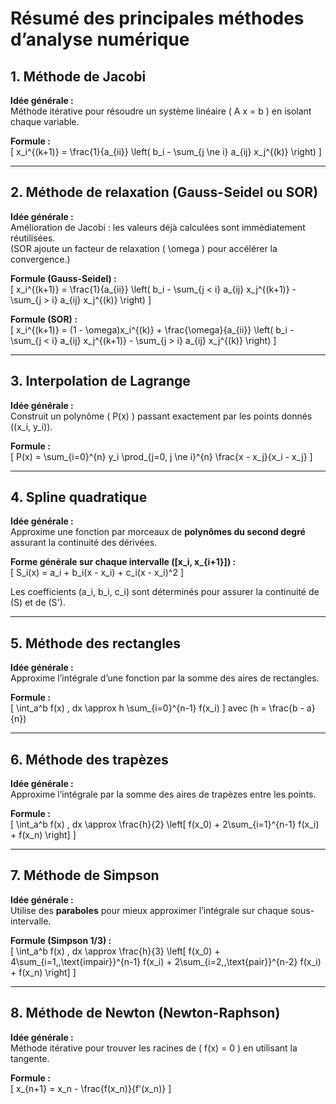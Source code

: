 # Résumé des principales méthodes d’analyse numérique

## 1. Méthode de Jacobi
**Idée générale :**  
Méthode itérative pour résoudre un système linéaire \( A x = b \) en isolant chaque variable.  

**Formule :**  
\[
x_i^{(k+1)} = \frac{1}{a_{ii}} \left( b_i - \sum_{j \ne i} a_{ij} x_j^{(k)} \right)
\]

---

## 2. Méthode de relaxation (Gauss-Seidel ou SOR)
**Idée générale :**  
Amélioration de Jacobi : les valeurs déjà calculées sont immédiatement réutilisées.  
(SOR ajoute un facteur de relaxation \( \omega \) pour accélérer la convergence.)

**Formule (Gauss-Seidel) :**  
\[
x_i^{(k+1)} = \frac{1}{a_{ii}} \left( b_i - \sum_{j < i} a_{ij} x_j^{(k+1)} - \sum_{j > i} a_{ij} x_j^{(k)} \right)
\]

**Formule (SOR) :**  
\[
x_i^{(k+1)} = (1 - \omega)x_i^{(k)} + \frac{\omega}{a_{ii}} \left( b_i - \sum_{j < i} a_{ij} x_j^{(k+1)} - \sum_{j > i} a_{ij} x_j^{(k)} \right)
\]

---

## 3. Interpolation de Lagrange
**Idée générale :**  
Construit un polynôme \( P(x) \) passant exactement par les points donnés \((x_i, y_i)\).

**Formule :**  
\[
P(x) = \sum_{i=0}^{n} y_i \prod_{j=0, j \ne i}^{n} \frac{x - x_j}{x_i - x_j}
\]

---

## 4. Spline quadratique
**Idée générale :**  
Approxime une fonction par morceaux de **polynômes du second degré** assurant la continuité des dérivées.

**Forme générale sur chaque intervalle \([x_i, x_{i+1}]\) :**  
\[
S_i(x) = a_i + b_i(x - x_i) + c_i(x - x_i)^2
\]

Les coefficients \(a_i, b_i, c_i\) sont déterminés pour assurer la continuité de \(S\) et de \(S'\).

---

## 5. Méthode des rectangles
**Idée générale :**  
Approxime l’intégrale d’une fonction par la somme des aires de rectangles.

**Formule :**  
\[
\int_a^b f(x) \, dx \approx h \sum_{i=0}^{n-1} f(x_i)
\]
avec \(h = \frac{b - a}{n}\)

---

## 6. Méthode des trapèzes
**Idée générale :**  
Approxime l’intégrale par la somme des aires de trapèzes entre les points.  

**Formule :**  
\[
\int_a^b f(x) \, dx \approx \frac{h}{2} \left[ f(x_0) + 2\sum_{i=1}^{n-1} f(x_i) + f(x_n) \right]
\]

---

## 7. Méthode de Simpson
**Idée générale :**  
Utilise des **paraboles** pour mieux approximer l’intégrale sur chaque sous-intervalle.  

**Formule (Simpson 1/3) :**  
\[
\int_a^b f(x) \, dx \approx \frac{h}{3} \left[ f(x_0) + 4\sum_{i=1,\,\text{impair}}^{n-1} f(x_i) + 2\sum_{i=2,\,\text{pair}}^{n-2} f(x_i) + f(x_n) \right]
\]

---

## 8. Méthode de Newton (Newton-Raphson)
**Idée générale :**  
Méthode itérative pour trouver les racines de \( f(x) = 0 \) en utilisant la tangente.  

**Formule :**  
\[
x_{n+1} = x_n - \frac{f(x_n)}{f'(x_n)}
\]
